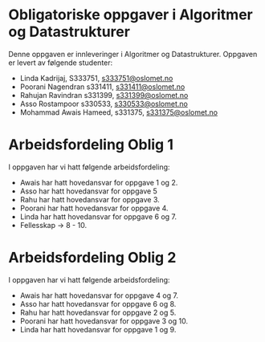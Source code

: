 # Obligatoriske oppgaver i Algoritmer og Datastrukturer

Denne oppgaven er innleveringer i Algoritmer og Datastrukturer. 
Oppgaven er levert av følgende studenter:
* Linda Kadrijaj, S333751, s333751@oslomet.no
* Poorani Nagendran s331411, s331411@oslomet.no
* Rahujan Ravindran s331399, s331399@oslomet.no
* Asso Rostampoor s330533, s330533@oslomet.no
* Mohammad Awais Hameed, s331375, s331375@oslomet.no

# Arbeidsfordeling Oblig 1

I oppgaven har vi hatt følgende arbeidsfordeling:
* Awais har hatt hovedansvar for oppgave 1 og 2. 
* Asso har hatt hovedansvar for oppgave 5
* Rahu har hatt hovedansvar for oppgave 3. 
* Poorani har hatt hovedansvar for oppgave 4. 
* Linda har hatt hovedansvar for oppgave 6 og 7.
* Fellesskap -> 8 - 10.

# Arbeidsfordeling Oblig 2

I oppgaven har vi hatt følgende arbeidsfordeling:
* Awais har hatt hovedansvar for oppgave 4 og 7. 
* Asso har hatt hovedansvar for oppgave 6 og 8.
* Rahu har hatt hovedansvar for oppgave 2 og 5.
* Poorani har hatt hovedansvar for oppgave 3 og 10.
* Linda har hatt hovedansvar for oppgave 1 og 9.
